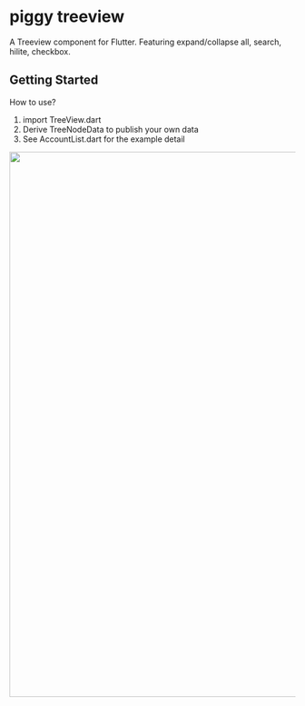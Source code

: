 # piggy treeview

A Treeview component for Flutter.
Featuring expand/collapse all, search, hilite, checkbox.

## Getting Started

How to use? 
1. import TreeView.dart
2. Derive TreeNodeData to publish your own data
3. See AccountList.dart for the example detail


<img src="https://user-images.githubusercontent.com/31315360/35859742-cea790e0-0b73-11e8-81dc-5d0ffbb04229.png" width="540" height="960">